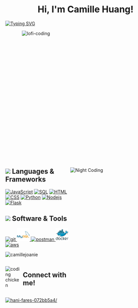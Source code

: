 <h1 align="center">Hi, I'm Camille Huang!</h1>

[![Typing SVG](https://readme-typing-svg.herokuapp.com/?size=18&center=true&vCenter=true&width=420&lines=Welcome+to+my+Github!+Hope+you+enjoy)](https://git.io/typing-svg)

<img alt="lofi-coding" src="https://i.pinimg.com/564x/c1/f4/5f/c1f45f1978fc7ad515497a5c64605d7f.jpg" width="400px"  height="400px" style="display: block; margin: 0 auto;"/>

##

<img alt="Night Coding" src="https://media.giphy.com/media/juua9i2c2fA0AIp2iq/giphy.gif" width="300px" height="300px" align="right"/>

## <img src="https://media0.giphy.com/media/HzPtbOKyBoBFsK4hyc/giphy.gif?cid=ecf05e47hrjts3g3qn466u1xyzprjdb520quxcj7nczaku4k&ep=v1_gifs_search&rid=giphy.gif" width="45px"> Languages & Frameworks

<a href="https://developer.mozilla.org/en-US/docs/Web/JavaScript"><img alt="JavaScript" src="https://img.shields.io/badge/JavaScript-D29DAB.svg?logo=javascript&logoColor=white"></a>
<a href="https://www.mysql.com/"><img alt="SQL" src="https://custom-icon-badges.herokuapp.com/badge/SQL-D29DAB.svg?logo=database&logoColor=white"></a>
<a href="https://developer.mozilla.org/en-US/docs/Learn/Getting_started_with_the_web/HTML_basics"><img alt="HTML" src="https://img.shields.io/badge/HTML-D29DAB.svg?logo=html5&logoColor=white&color=d29dab"></a>
<a href="https://developer.mozilla.org/en-US/docs/Web/CSS"><img alt="CSS" src="https://img.shields.io/badge/CSS-D29DAB.svg?logo=css3&logoColor=white&color=d29dab"></a>
<a href="https://www.cplusplus.com/"><img alt="Python" src="https://img.shields.io/badge/Python-D29DAB.svg?logo=python&logoColor=white&color=d29dab"></a>
<a href="https://nodejs.org/en/"><img alt="Nodejs" src="https://img.shields.io/badge/Nodejs-d29dab.svg?logo=node.js&logoColor=white&color=d29dab"></a>
<a href="https://flask.palletsprojects.com/en/2.1.x/"><img alt="Flask" src="https://img.shields.io/badge/Flask-d29dab.svg?logo=flask&logoColor=white&color=d29dab"></a>

## <img src="https://media0.giphy.com/media/LaVp0AyqR5bGsC5Cbm/giphy.gif?cid=ecf05e47hrjts3g3qn466u1xyzprjdb520quxcj7nczaku4k&ep=v1_gifs_search&rid=giphy.gif" width="45px"> Software & Tools

<a href="https://git-scm.com/" target="_blank" rel="noreferrer"> <img src="https://media.giphy.com/media/kH1DBkPNyZPOk0BxrM/giphy.gif" alt="git" width="40" height="40"/> </a>
<a href="https://www.mysql.com/" target="_blank" rel="noreferrer"> <img src="https://raw.githubusercontent.com/devicons/devicon/master/icons/mysql/mysql-original-wordmark.svg" alt="mysql" width="40" height="40"/> </a>
<a href="https://postman.com" target="_blank" rel="noreferrer"> <img src="https://www.vectorlogo.zone/logos/getpostman/getpostman-icon.svg" alt="postman" width="40" height="40"/> </a>
<a href="https://www.docker.com/" target="_blank" rel="noreferrer"> <img src="https://raw.githubusercontent.com/devicons/devicon/master/icons/docker/docker-original-wordmark.svg" alt="docker" width="40" height="40"/> </a>
<a href="https://aws.amazon.com/free/?gclid=Cj0KCQiAm4WsBhCiARIsAEJIEzWhMw-L9AiVEEPhVe2RYoh73tVTkKK-Kf1NWXw-j42IHMGREBdez1saAmxbEALw_wcB&trk=fce796e8-4ceb-48e0-9767-89f7873fac3d&sc_channel=ps&ef_id=Cj0KCQiAm4WsBhCiARIsAEJIEzWhMw-L9AiVEEPhVe2RYoh73tVTkKK-Kf1NWXw-j42IHMGREBdez1saAmxbEALw_wcB:G:s&s_kwcid=AL!4422!3!592542020599!e!!g!!aws!1644045032!68366401852&all-free-tier.sort-by=item.additionalFields.SortRank&all-free-tier.sort-order=asc&awsf.Free%20Tier%20Types=*all&awsf.Free%20Tier%20Categories=*all" target="_blank" rel="noreferrer"> <img src="images/aws.gif" alt="aws" width="40" height="40"/> </a>

<p><img src="https://github-readme-stats.vercel.app/api/top-langs?username=camillejoanie&show_icons=true&theme=dark&locale=en&layout=compact" alt="camillejoanie" align=center/></p>

<div style="display: flex; align-items: center;">
    <img src="images/heart.gif" alt="coding chicken" width="45px" style="margin-right: 10px;">
    <h2>Connect with me!</h2>
</div>

<a href="https://www.linkedin.com/in/camillejoanie/" target="blank"><img align="center" src="https://raw.githubusercontent.com/rahuldkjain/github-profile-readme-generator/master/src/images/icons/Social/linked-in-alt.svg" alt="hani-fares-072bb5a4/" height="30" width="40" /></a>
